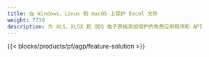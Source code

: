 ```yaml
---
title: 在 Windows、Linux 和 macOS 上保护 Excel 文件
weight: 7730
description: 为 XLS、XLSX 和 ODS 电子表格添加保护的免费应用程序和 API
---
```

{{< blocks/products/pf/agp/feature-solution >}} 

